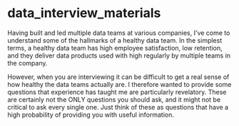 # data_interview_materials

Having built and led multiple data teams at various companies, I've come to understand some of the hallmarks of a healthy data team.
In the simplest terms, a healthy data team has high employee satisfaction, low retention, and they deliver data products used with high regularly by multiple teams in the company. 

However, when you are interviewing it can be difficult to get a real sense of how healthy the data teams actually are.  I therefore wanted to provide some questions that experience has taught me are particularly revelatory. These are certainly not the ONLY questions you should ask, and it might not be critical to ask every single one.
Just think of these as questions that have a high probability of providing you with useful information.


